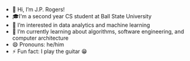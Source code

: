 - 👋 Hi, I’m J.P. Rogers!
- 🎓I'm a second year CS student at Ball State University
- 👀 I’m interested in data analytics and machine learning
- 🌱 I’m currently learning about algorithms, software engineering, and computer architecture
- 😄 Pronouns: he/him
- ⚡ Fun fact: I play the guitar 😁

<!---
jpR615/jpR615 is a ✨ special ✨ repository because its `README.md` (this file) appears on your GitHub profile.
You can click the Preview link to take a look at your changes.
--->
